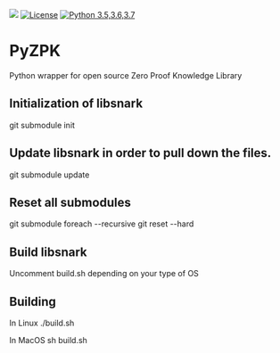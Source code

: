 ![](https://github.com/Benardi/PyZPK/workflows/Tests/badge.svg)
[![License](https://img.shields.io/badge/License-Apache-yellow.svg)](https://github.com/Benardi/PyZPK/blob/master/LICENSE)
[![Python 3.5,3.6,3.7](https://img.shields.io/badge/python-3.5,3.6,3.7-blue.svg)](https://www.python.org/downloads/release/python-370/)

# PyZPK

Python wrapper for open source Zero Proof Knowledge Library

## Initialization of libsnark
git submodule init

## Update libsnark in order to pull down the files.
git submodule update

## Reset all submodules
git submodule foreach --recursive git reset --hard

## Build libsnark
Uncomment build.sh depending on your type of OS

## Building
In Linux 
./build.sh

In MacOS
sh build.sh

